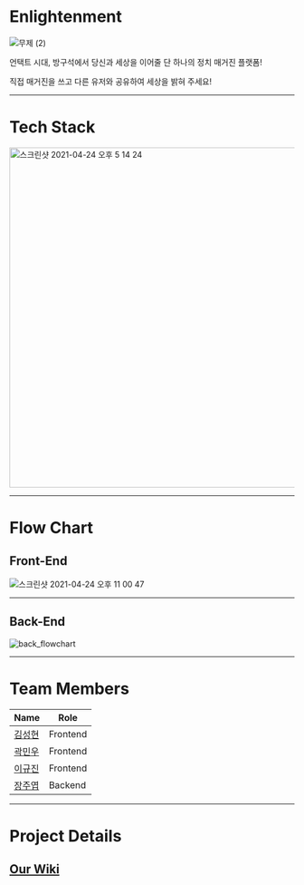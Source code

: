 # Enlightenment
![무제 (2)](https://user-images.githubusercontent.com/75422954/116963521-07e68180-ace4-11eb-91e2-6b6ac99868e9.png)

언택트 시대, 방구석에서 당신과 세상을 이어줄 단 하나의 정치 매거진 플랫폼!

직접 매거진을 쓰고 다른 유저와 공유하여 세상을 밝혀 주세요!
<hr/>

# Tech Stack

<img width="600" alt="스크린샷 2021-04-24 오후 5 14 24" src="https://user-images.githubusercontent.com/68889506/115952411-a9b9e180-a520-11eb-9845-80a8526e0243.png">
<hr/>

# Flow Chart
## Front-End
![스크린샷 2021-04-24 오후 11 00 47](https://user-images.githubusercontent.com/68889506/115961469-6deb4000-a551-11eb-8e36-5fdb5995cb4a.png)
<hr/>

## Back-End
![back_flowchart](https://user-images.githubusercontent.com/68889506/115961227-742cec80-a550-11eb-9789-0902e252ae6d.gif)
<hr/>

# Team Members
| Name | Role |
| ----------- | ----------- |
| [김성현](https://github.com/constate93) | Frontend |
| [곽민우](https://github.com/asdf0948) | Frontend |
| [이규진](https://github.com/dlrbwls0302) | Frontend |
| [장주엽](https://github.com/jangjuyeop) | Backend |
<hr/>

# Project Details
## [Our Wiki](https://github.com/codestates/pickme_client/wiki)
